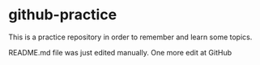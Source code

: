 # github-practice
This is a practice repository in order to remember and learn some topics.

README.md file was just edited manually. One more edit at GitHub
